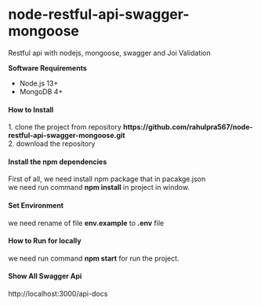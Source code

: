 # node-restful-api-swagger-mongoose
 Restful api with nodejs, mongoose, swagger and Joi Validation
 
 <b>Software Requirements</b>
 <ul>
  <li>Node.js 13+</li>
  <li>MongoDB 4+</li>
 </ul>
 
 <h4>How to Install</h4>
 1. clone the project from repository <b>https://github.com/rahulpra567/node-restful-api-swagger-mongoose.git</b><br>
 2. download the repository<br>
 
<h4>Install the npm dependencies</h4>
First of all, we need install npm package that in pacakge.json<br>
we need run command <b>npm install</b> in project in window.<br>

<h4>Set Environment</h4>
we need rename of file <b>env.example</b> to <b>.env</b> file<br>

<h4>How to Run for locally</h4>
we need run command <b>npm start</b> for run the project.

<h4>Show All Swagger Api </h4>
http://localhost:3000/api-docs




